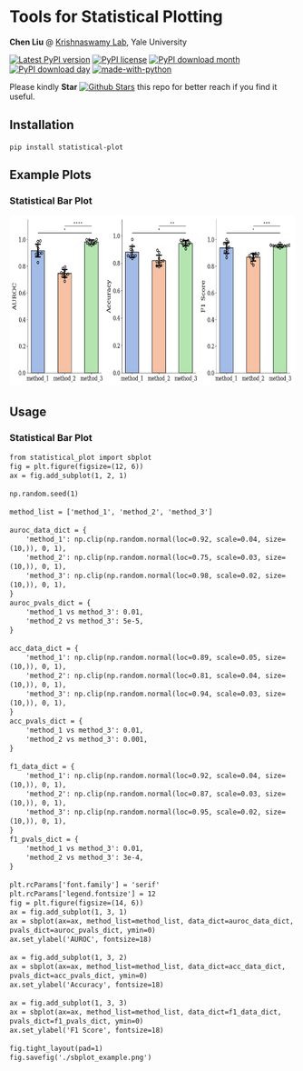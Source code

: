 # Tools for Statistical Plotting

**Chen Liu** @ [Krishnaswamy Lab](https://krishnaswamylab.org/members), Yale University

[![Latest PyPI version](https://img.shields.io/pypi/v/StatsPlot.svg)](https://pypi.org/project/statistical-plot/)
[![PyPI license](https://img.shields.io/pypi/l/statistical-plot.svg)](https://pypi.python.org/pypi/statistical-plot/)
[![PyPI download month](https://img.shields.io/pypi/dm/statistical-plot.svg)](https://pypi.python.org/pypi/statistical-plot/)
[![PyPI download day](https://img.shields.io/pypi/dd/statistical-plot.svg)](https://pypi.python.org/pypi/statistical-plot/)
[![made-with-python](https://img.shields.io/badge/Made%20with-Python-1f425f.svg)](https://www.python.org/)

Please kindly **Star** [![Github Stars](https://img.shields.io/github/stars/ChenLiu-1996/StatsPlot.svg?style=social&label=Stars)](https://github.com/ChenLiu-1996/StatsPlot/) this repo for better reach if you find it useful.

## Installation
```
pip install statistical-plot
```

## Example Plots
### Statistical Bar Plot

<img src="assets/sbplot_example.png" height="300"/>



## Usage
### Statistical Bar Plot

```
from statistical_plot import sbplot
fig = plt.figure(figsize=(12, 6))
ax = fig.add_subplot(1, 2, 1)

np.random.seed(1)

method_list = ['method_1', 'method_2', 'method_3']

auroc_data_dict = {
    'method_1': np.clip(np.random.normal(loc=0.92, scale=0.04, size=(10,)), 0, 1),
    'method_2': np.clip(np.random.normal(loc=0.75, scale=0.03, size=(10,)), 0, 1),
    'method_3': np.clip(np.random.normal(loc=0.98, scale=0.02, size=(10,)), 0, 1),
}
auroc_pvals_dict = {
    'method_1 vs method_3': 0.01,
    'method_2 vs method_3': 5e-5,
}

acc_data_dict = {
    'method_1': np.clip(np.random.normal(loc=0.89, scale=0.05, size=(10,)), 0, 1),
    'method_2': np.clip(np.random.normal(loc=0.81, scale=0.04, size=(10,)), 0, 1),
    'method_3': np.clip(np.random.normal(loc=0.94, scale=0.03, size=(10,)), 0, 1),
}
acc_pvals_dict = {
    'method_1 vs method_3': 0.01,
    'method_2 vs method_3': 0.001,
}

f1_data_dict = {
    'method_1': np.clip(np.random.normal(loc=0.92, scale=0.04, size=(10,)), 0, 1),
    'method_2': np.clip(np.random.normal(loc=0.87, scale=0.03, size=(10,)), 0, 1),
    'method_3': np.clip(np.random.normal(loc=0.95, scale=0.02, size=(10,)), 0, 1),
}
f1_pvals_dict = {
    'method_1 vs method_3': 0.01,
    'method_2 vs method_3': 3e-4,
}

plt.rcParams['font.family'] = 'serif'
plt.rcParams['legend.fontsize'] = 12
fig = plt.figure(figsize=(14, 6))
ax = fig.add_subplot(1, 3, 1)
ax = sbplot(ax=ax, method_list=method_list, data_dict=auroc_data_dict, pvals_dict=auroc_pvals_dict, ymin=0)
ax.set_ylabel('AUROC', fontsize=18)

ax = fig.add_subplot(1, 3, 2)
ax = sbplot(ax=ax, method_list=method_list, data_dict=acc_data_dict, pvals_dict=acc_pvals_dict, ymin=0)
ax.set_ylabel('Accuracy', fontsize=18)

ax = fig.add_subplot(1, 3, 3)
ax = sbplot(ax=ax, method_list=method_list, data_dict=f1_data_dict, pvals_dict=f1_pvals_dict, ymin=0)
ax.set_ylabel('F1 Score', fontsize=18)

fig.tight_layout(pad=1)
fig.savefig('./sbplot_example.png')
```